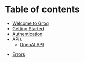 # Table of contents

* [Welcome to Groq](README.md)
* [Getting Started](md/getting_started.md)
* [Authentication](md/authentication.md)
* APIs
    <!-- * [Groq API](md/requestmanager.oas.md) -->
    * [OpenAI API](md/openai.oas.md)
<!-- * Tutorials
    * Groq API
        * [curl](md/tutorials/curl.groqapi.md)
        * [protobuf](md/tutorials/proto.groqapi.md)
        * [python](md/tutorials/python.groqapi.md)
    * OpenAI API
        * [curl](md/tutorials/curl.openai.md) -->
* [Errors](md/errors.md)
